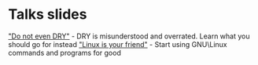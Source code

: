 # Talks slides

["Do not even DRY"](https://raw.githack.com/viktoras25/talks-slides/master/2017-03-22-dry.html) - DRY is misunderstood and overrated. Learn what you should go for instead
["Linux is your friend"](https://raw.githack.com/viktoras25/talks-slides/master/2019-04-05-linux-is-your-friend.html) - Start using GNU\Linux commands and programs for good
